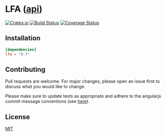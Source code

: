 # LFA ([api](https://docs.rs/lfa))

[![Crates.io](https://img.shields.io/crates/v/lfa.svg)](https://crates.io/crates/lfa)
[![Build Status](https://travis-ci.org/tspooner/lfa.svg?branch=master)](https://travis-ci.org/tspooner/lfa)
[![Coverage Status](https://coveralls.io/repos/github/tspooner/lfa/badge.svg?branch=master)](https://coveralls.io/github/tspooner/lfa?branch=master)

<!--
## Overview
-->


## Installation
```toml
[dependencies]
lfa = "0.7"
```


<!--
## Usage
-->


## Contributing
Pull requests are welcome. For major changes, please open an issue first to
discuss what you would like to change.

Please make sure to update tests as appropriate and adhere to the angularjs commit message conventions (see [here](https://gist.github.com/stephenparish/9941e89d80e2bc58a153)).

## License
[MIT](https://choosealicense.com/licenses/mit/)
